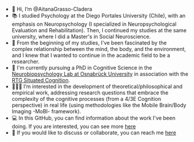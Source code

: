 - 👋 Hi, I’m @AitanaGrasso-Cladera
- 📚 I studied Psychology at the Diego Portales University (Chile), with an emphasis on Neuropsychology (I specialized in Neuropsychological Evaluation and Rehabilitation).
Then, I continued my studies at the same university, where I did a Master's in Social Neuroscience.
- 👀 From the beginning of my studies, I've been fascinated by the complex relationship between the mind, the body, and the environment, and I knew that I wanted to continue
in the academic field to be a researcher.
- 🧠 I'm currently pursuing a PhD in Cognitive Science in the [Neurobiopsychology Lab at Osnabrück University](https://www.ikw.uni-osnabrueck.de/en/research_groups/neurobiopsychology.html) in association with the [RTG Situated Cognition](https://situated-cognition.com/). 
- 👩🏻‍🔬 I’m interested in the development of theoretical/philosophical and empirical work, addressing research questions that embrace the complexity of the cognitive processes (from
a 4/3E Cognition perspective) in real life (using methodologies like the Mobile Brain/Body Imaging -MoBI- framework).
- 💻 In this GitHub, you can find information about the work I've been doing. If you are interested, you can see more [here](https://scholar.google.com/citations?user=cLqB67AAAAAJ&hl=en&oi=ao) 
- 📩 If you would like to discuss or collaborate, you can reach me [here](mailto:agrassocladera@gmail.com)

<!---
AitanaGrasso-Cladera/AitanaGrasso-Cladera is a ✨ special ✨ repository because its `README.md` (this file) appears on your GitHub profile.
You can click the Preview link to take a look at your changes.
--->
